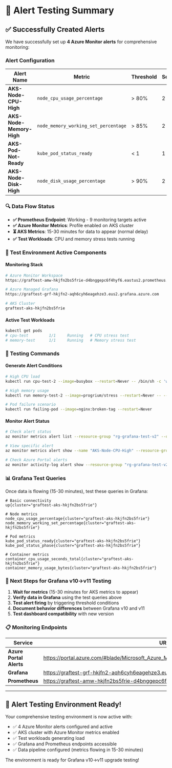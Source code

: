 # 🚨 Alert Testing Summary

## ✅ Successfully Created Alerts

We have successfully set up **4 Azure Monitor alerts** for comprehensive monitoring:

### Alert Configuration
| Alert Name | Metric | Threshold | Severity | Status |
|------------|--------|-----------|----------|--------|
| **AKS-Node-CPU-High** | `node_cpu_usage_percentage` | > 80% | 2 | ✅ Active |
| **AKS-Node-Memory-High** | `node_memory_working_set_percentage` | > 85% | 2 | ✅ Active |
| **AKS-Pod-Not-Ready** | `kube_pod_status_ready` | < 1 | 1 | ✅ Active |
| **AKS-Node-Disk-High** | `node_disk_usage_percentage` | > 90% | 2 | ✅ Active |

### 🔍 Data Flow Status
- **✅ Prometheus Endpoint**: Working - 9 monitoring targets active
- **✅ Azure Monitor Metrics**: Profile enabled on AKS cluster
- **⏳ AKS Metrics**: 15-30 minutes for data to appear (normal delay)
- **✅ Test Workloads**: CPU and memory stress tests running

### 🎯 Test Environment Active Components

#### Monitoring Stack
```bash
# Azure Monitor Workspace
https://graftest-amw-hkjfn2bs5frie-d4bnggepc6f4hyf6.eastus2.prometheus.monitor.azure.com

# Azure Managed Grafana
https://graftest-grf-hkjfn2-aqh6cyh6eagehze3.eus2.grafana.azure.com

# AKS Cluster
graftest-aks-hkjfn2bs5frie
```

#### Active Test Workloads
```bash
kubectl get pods
# cpu-test         1/1     Running   # CPU stress test
# memory-test      1/1     Running   # Memory stress test
```

### 🧪 Testing Commands

#### Generate Alert Conditions
```bash
# High CPU load
kubectl run cpu-test-2 --image=busybox --restart=Never -- /bin/sh -c 'while true; do :; done'

# High memory usage
kubectl run memory-test-2 --image=progrium/stress --restart=Never -- --vm 2 --vm-bytes 256M --timeout 600s

# Pod failure scenario
kubectl run failing-pod --image=nginx:broken-tag --restart=Never
```

#### Monitor Alert Status
```bash
# Check alert status
az monitor metrics alert list --resource-group "rg-grafana-test-v2" --output table

# View specific alert
az monitor metrics alert show --name "AKS-Node-CPU-High" --resource-group "rg-grafana-test-v2"

# Check Azure Portal alerts
az monitor activity-log alert show --resource-group "rg-grafana-test-v2"
```

### 📊 Grafana Test Queries

Once data is flowing (15-30 minutes), test these queries in Grafana:

```promql
# Basic connectivity
up{cluster="graftest-aks-hkjfn2bs5frie"}

# Node metrics
node_cpu_usage_percentage{cluster="graftest-aks-hkjfn2bs5frie"}
node_memory_working_set_percentage{cluster="graftest-aks-hkjfn2bs5frie"}

# Pod metrics
kube_pod_status_ready{cluster="graftest-aks-hkjfn2bs5frie"}
kube_pod_status_phase{cluster="graftest-aks-hkjfn2bs5frie"}

# Container metrics
container_cpu_usage_seconds_total{cluster="graftest-aks-hkjfn2bs5frie"}
container_memory_usage_bytes{cluster="graftest-aks-hkjfn2bs5frie"}
```

### 🎯 Next Steps for Grafana v10→v11 Testing

1. **Wait for metrics** (15-30 minutes for AKS metrics to appear)
2. **Verify data in Grafana** using the test queries above
3. **Test alert firing** by triggering threshold conditions
4. **Document behavior differences** between Grafana v10 and v11
5. **Test dashboard compatibility** with new version

### 📋 Monitoring Endpoints

| Service | URL |
|---------|-----|
| **Azure Portal Alerts** | https://portal.azure.com/#blade/Microsoft_Azure_Monitoring/AzureMonitoringBrowseBlade/alertsV2 |
| **Grafana** | https://graftest-grf-hkjfn2-aqh6cyh6eagehze3.eus2.grafana.azure.com |
| **Prometheus** | https://graftest-amw-hkjfn2bs5frie-d4bnggepc6f4hyf6.eastus2.prometheus.monitor.azure.com |

---

## 🎉 Alert Testing Environment Ready!

Your comprehensive testing environment is now active with:
- ✅ 4 Azure Monitor alerts configured and active
- ✅ AKS cluster with Azure Monitor metrics enabled
- ✅ Test workloads generating load
- ✅ Grafana and Prometheus endpoints accessible
- ✅ Data pipeline configured (metrics flowing in 15-30 minutes)

The environment is ready for Grafana v10→v11 upgrade testing!
